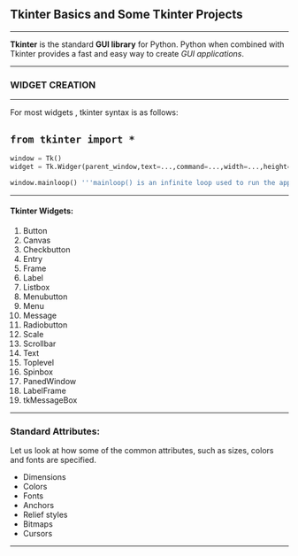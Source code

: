 ## Tkinter Basics and Some Tkinter Projects 
___
**Tkinter** is the standard **GUI library** for Python.
Python when combined with Tkinter provides a fast and easy way to create *GUI applications*.

---
### WIDGET CREATION
---
For most widgets , tkinter syntax is as follows:

`from tkinter import *`
---
```python
window = Tk()
widget = Tk.Widger(parent_window,text=...,command=...,width=...,height=...)

window.mainloop() '''mainloop() is an infinite loop used to run the application, wait for an event to occur and process the event till the window is not closed'''
```
---
#### Tkinter Widgets:

1. Button
2. Canvas
3. Checkbutton
4. Entry
5. Frame
6. Label
7. Listbox
8. Menubutton
9. Menu
10. Message
11. Radiobutton
12. Scale
13. Scrollbar
14. Text
15. Toplevel
16. Spinbox
17. PanedWindow
18. LabelFrame
19. tkMessageBox

---
### Standard Attributes:

Let us look at how some of the common attributes, such as sizes, colors and fonts are specified.

* Dimensions
* Colors
* Fonts
* Anchors
* Relief styles
* Bitmaps
* Cursors

___
